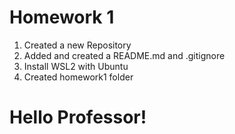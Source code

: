# Homework 1

1. Created a new Repository
2. Added and created a README.md and .gitignore
3. Install WSL2 with Ubuntu
4. Created homework1 folder

# Hello Professor! 
